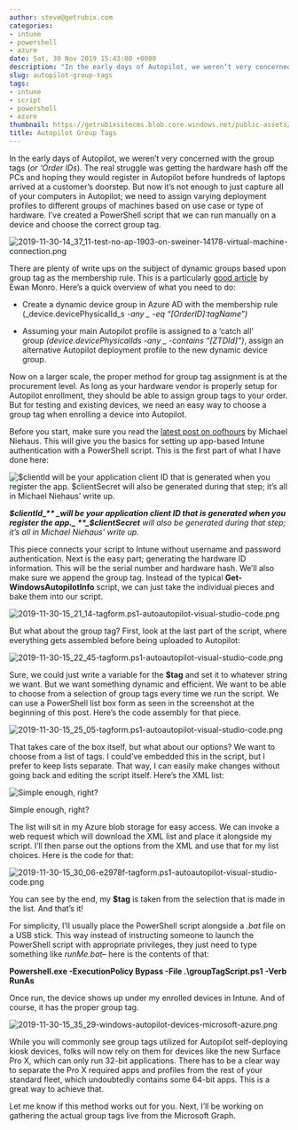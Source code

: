 ```yaml
---
author: steve@getrubix.com
categories:
- intune
- powershell
- azure
date: Sat, 30 Nov 2019 15:43:00 +0000
description: "In the early days of Autopilot, we weren’t very concerned with the group tags (or ‘Order IDs). The real struggle was getting the hardware hash off the PCs and hoping they would register in Autopilot before hundreds of laptops arrived at a customer’s doorstep. But now it’s not"
slug: autopilot-group-tags
tags:
- intune
- script
- powershell
- azure
thumbnail: https://getrubixsitecms.blob.core.windows.net/public-assets/content/v1/thumbnails/autopilot-group-tags_thumbnail.jpg
title: Autopilot Group Tags
---
```


In the early days of Autopilot, we weren’t very concerned with the group tags (_or ‘Order IDs_). The real struggle was getting the hardware hash off the PCs and hoping they would register in Autopilot before hundreds of laptops arrived at a customer’s doorstep. But now it’s not enough to just capture all of your computers in Autopilot; we need to assign varying deployment profiles to different groups of machines based on use case or type of hardware. I’ve created a PowerShell script that we can run manually on a device and choose the correct group tag.

![2019-11-30-14_37_11-test-no-ap-1903-on-sweiner-14178-virtual-machine-connection.png](https://getrubixsitecms.blob.core.windows.net/public-assets/content/v1/5dd365a31aa1fd743bc30b8e/1581088089392-N03YD1W4Q1HVNMC2Y9DT/2019-11-30-14_37_11-test-no-ap-1903-on-sweiner-14178-virtual-machine-connection.png)

There are plenty of write ups on the subject of dynamic groups based upon group tag as the membership rule. This is a particularly [good article](https://www.linkedin.com/pulse/building-windows-10-kiosk-without-self-deploying-mode-ewan-monro/) by Ewan Monro. Here’s a quick overview of what you need to do:

-   Create a dynamic device group in Azure AD with the membership rule (_device.devicePhysicalId_s _-any \_ -eq “\[OrderID\]:tagName”)_
    
-   Assuming your main Autopilot profile is assigned to a ‘catch all’ group _(device.devicePhysicalIds -any \_ -contains “\[ZTDId\]”)_, assign an alternative Autopilot deployment profile to the new dynamic device group.
    

Now on a larger scale, the proper method for group tag assignment is at the procurement level. As long as your hardware vendor is properly setup for Autopilot enrollment, they should be able to assign group tags to your order. But for testing and existing devices, we need an easy way to choose a group tag when enrolling a device into Autopilot.

Before you start, make sure you read the [latest post on oofhours](https://oofhours.com/2019/11/29/app-based-authentication-with-intune/) by Michael Niehaus. This will give you the basics for setting up app-based Intune authentication with a PowerShell script. This is the first part of what I have done here:

![$clientId will be your application client ID that is generated when you register the app. $clientSecret will also be generated during that step; it’s all in Michael Niehaus’ write up.](https://getrubixsitecms.blob.core.windows.net/public-assets/content/v1/5dd365a31aa1fd743bc30b8e/1581088172313-L1XYTJI643UOLCP556XQ/2019-11-30-15_13_53-e2978f-tagform.ps1-autoautopilot-visual-studio-code.png)

**_$clientId_** _will be your application client ID that is generated when you register the app._ **_$clientSecret_** _will also be generated during that step; it’s all in Michael Niehaus’ write up._

This piece connects your script to Intune without username and password authentication. Next is the easy part; generating the hardware ID information. This will be the serial number and hardware hash. We’ll also make sure we append the group tag. Instead of the typical **Get-WindowsAutopilotInfo** script, we can just take the individual pieces and bake them into our script.

![2019-11-30-15_21_14-tagform.ps1-autoautopilot-visual-studio-code.png](https://getrubixsitecms.blob.core.windows.net/public-assets/content/v1/5dd365a31aa1fd743bc30b8e/1581088211423-51LDATXK2S8C5H8QX247/2019-11-30-15_21_14-tagform.ps1-autoautopilot-visual-studio-code.png)

But what about the group tag? First, look at the last part of the script, where everything gets assembled before being uploaded to Autopilot:

![2019-11-30-15_22_45-tagform.ps1-autoautopilot-visual-studio-code.png](https://getrubixsitecms.blob.core.windows.net/public-assets/content/v1/5dd365a31aa1fd743bc30b8e/1581088241108-F4DJTYN26CS1N0ASS2H1/2019-11-30-15_22_45-tagform.ps1-autoautopilot-visual-studio-code.png)

Sure, we could just write a variable for the **$tag** and set it to whatever string we want. But we want something dynamic and efficient. We want to be able to choose from a selection of group tags every time we run the script. We can use a PowerShell list box form as seen in the screenshot at the beginning of this post. Here’s the code assembly for that piece.

![2019-11-30-15_25_05-tagform.ps1-autoautopilot-visual-studio-code.png](https://getrubixsitecms.blob.core.windows.net/public-assets/content/v1/5dd365a31aa1fd743bc30b8e/1581090085416-MOD8IT157WJ1M6CGR46K/2019-11-30-15_25_05-tagform.ps1-autoautopilot-visual-studio-code.png)

That takes care of the box itself, but what about our options? We want to choose from a list of tags. I could’ve embedded this in the script, but I prefer to keep lists separate. That way, I can easily make changes without going back and editing the script itself. Here’s the XML list:

![Simple enough, right?](https://getrubixsitecms.blob.core.windows.net/public-assets/content/v1/5dd365a31aa1fd743bc30b8e/1581090116179-D6VSGXYICORBR4QB8NQH/2019-11-30-15_27_45-config.xml-autoautopilot-visual-studio-code.png)

Simple enough, right?

The list will sit in my Azure blob storage for easy access. We can invoke a web request which will download the XML list and place it alongside my script. I’ll then parse out the options from the XML and use that for my list choices. Here is the code for that:

![2019-11-30-15_30_06-e2978f-tagform.ps1-autoautopilot-visual-studio-code.png](https://getrubixsitecms.blob.core.windows.net/public-assets/content/v1/5dd365a31aa1fd743bc30b8e/1581090142803-1WGO1GJ19H7LVN0Y8587/2019-11-30-15_30_06-e2978f-tagform.ps1-autoautopilot-visual-studio-code.png)

You can see by the end, my **$tag** is taken from the selection that is made in the list. And that’s it!

For simplicity, I’ll usually place the PowerShell script alongside a _.bat_ file on a USB stick. This way instead of instructing someone to launch the PowerShell script with appropriate privileges, they just need to type something like _runMe.bat_– here is the contents of that:

**Powershell.exe -ExecutionPolicy Bypass -File .\\groupTagScript.ps1** **\-Verb RunAs**

Once run, the device shows up under my enrolled devices in Intune. And of course, it has the proper group tag.

![2019-11-30-15_35_29-windows-autopilot-devices-microsoft-azure.png](https://getrubixsitecms.blob.core.windows.net/public-assets/content/v1/5dd365a31aa1fd743bc30b8e/1581090170443-6MBW3IGJ4LRO1CS521QT/2019-11-30-15_35_29-windows-autopilot-devices-microsoft-azure.png)

While you will commonly see group tags utilized for Autopilot self-deploying kiosk devices, folks will now rely on them for devices like the new Surface Pro X, which can only run 32-bit applications. There has to be a clear way to separate the Pro X required apps and profiles from the rest of your standard fleet, which undoubtedly contains some 64-bit apps. This is a great way to achieve that.

Let me know if this method works out for you. Next, I’ll be working on gathering the actual group tags live from the Microsoft Graph.